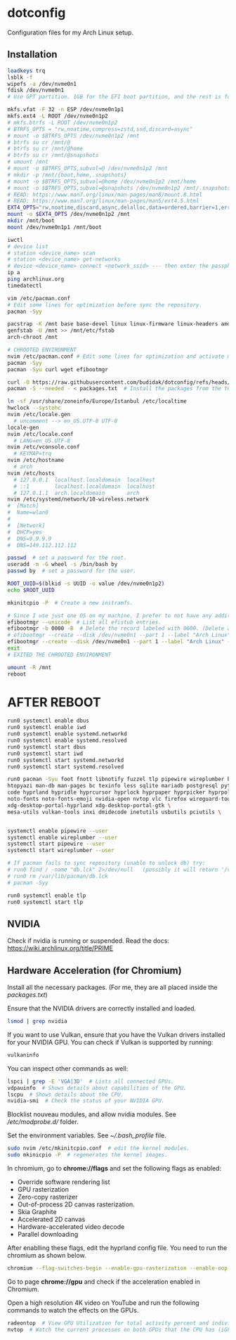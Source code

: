 # dotconfig
Configuration files for my Arch Linux setup.

## Installation

```bash
loadkeys trq
lsblk -f
wipefs -a /dev/nvme0n1
fdisk /dev/nvme0n1
# Use GPT partition. 1GB for the EFI boot partition, and the rest is for the Linux filesystem. (1 for EFI System, 20 for Linux Filesystem)

mkfs.vfat -F 32 -n ESP /dev/nvme0n1p1
mkfs.ext4 -L ROOT /dev/nvme0n1p2
# mkfs.btrfs -L ROOT /dev/nvme0n1p2
# BTRFS_OPTS = "rw,noatime,compress=zstd,ssd,discard=async"
# mount -o $BTRFS_OPTS /dev/nvme0n1p2 /mnt
# btrfs su cr /mnt/@
# btrfs su cr /mnt/@home
# btrfs su cr /mnt/@snapshots
# umount /mnt
# mount -o $BTRFS_OPTS,subvol=@ /dev/nvme0n1p2 /mnt
# mkdir -p /mnt/{boot,home,.snapshots}
# mount -o $BTRFS_OPTS,subvol=@home /dev/nvme0n1p2 /mnt/home
# mount -o $BTRFS_OPTS,subvol=@snapshots /dev/nvme0n1p2 /mnt/.snapshots
# READ: https://www.man7.org/linux/man-pages/man8/mount.8.html
# READ: https://www.man7.org/linux/man-pages/man5/ext4.5.html
EXT4_OPTS="rw,noatime,discard,async,delalloc,data=ordered,barrier=1,errors=remount-ro"
mount -o $EXT4_OPTS /dev/nvme0n1p2 /mnt
mkdir /mnt/boot
mount /dev/nvme0n1p1 /mnt/boot

iwctl
# device list
# station <device_name> scan
# station <device_name> get-networks
# device <device_name> connect <network_ssid> --- then enter the passphrase for the network.
ip a
ping archlinux.org
timedatectl

vim /etc/pacman.conf
# Edit some lines for optimization before sync the repository.
pacman -Syy

pacstrap -K /mnt base base-devel linux linux-firmware linux-headers amd-ucode polkit iwd neovim --assume-installed sudo
genfstab -U /mnt >> /mnt/etc/fstab
arch-chroot /mnt

# CHROOTED ENVIRONMENT
nvim /etc/pacman.conf # Edit some lines for optimization and activate multilib.
pacman -Syy
pacman -Syu curl wget efibootmgr

curl -O https://raw.githubusercontent.com/budidak/dotconfig/refs/heads/main/packages.txt  # Download the text file.
pacman -S --needed - < packages.txt  # Install the packages from the text file.

ln -sf /usr/share/zoneinfo/Europe/Istanbul /etc/localtime
hwclock --systohc
nvim /etc/locale.gen
  # uncomment --> en_US.UTF-8 UTF-8
locale-gen
nvim /etc/locale.conf
  # LANG=en_US.UTF-8
nvim /etc/vconsole.conf
  # KEYMAP=trq
nvim /etc/hostname
  # arch
nvim /etc/hosts
  # 127.0.0.1  localhost.localdomain  localhost
  # ::1        localhost.localdomain  localhost
  # 127.0.1.1  arch.localdomain       arch
nvim /etc/systemd/network/10-wireless.network
#  [Match]
#  Name=wlan0
#
#  [Network]
#  DHCP=yes
#  DNS=9.9.9.9
#  DNS=149.112.112.112

passwd  # set a password for the root.
useradd -m -G wheel -s /bin/bash by
passwd by  # set a password for the user.

ROOT_UUID=$(blkid -s UUID -o value /dev/nvme0n1p2)
echo $ROOT_UUID

mkinitcpio -P  # Create a new initramfs.

# Since I use just one OS on my machine, I prefer to not have any additional bootlader. With that reason I continue the installatation with EFI Boot stub.
efibootmgr --unicode  # List all efistub entries.
efibootmgr -b 0000 -B  # Delete the record labeled with 0000. (Delete all unneccessary entries)
# efibootmgr --create --disk /dev/nvme0n1 --part 1 --label "Arch Linux" --loader "\vmlinuz-linux" --unicode "root=UUID=$ROOT_UUID rw rootflags=subvol=@ loglevel=3 quiet initrd=\amd-ucode.img initrd=\initramfs-linux.img"
efibootmgr --create --disk /dev/nvme0n1 --part 1 --label "Arch Linux" --loader "\vmlinuz-linux" --unicode "root=UUID=$ROOT_UUID rw loglevel=3 quiet initrd=\amd-ucode.img initrd=\initramfs-linux.img"
exit
# EXITED THE CHROOTED ENVIRONMENT

umount -R /mnt
reboot
```

# AFTER REBOOT

```bash
run0 systemctl enable dbus
run0 systemctl enable iwd
run0 systemctl enable systemd.networkd
run0 systemctl enable systemd.resolved
run0 systemctl start dbus
run0 systemctl start iwd
run0 systemctl start systemd.networkd
run0 systemctl start systemd.resolved

run0 pacman -Syu foot fnott libnotify fuzzel tlp pipewire wireplumber brightnessctl slurp grim wl-clipboard tree \
htopyazi man-db man-pages bc texinfo less sqlite mariadb postgresql python python-pip nodejs npm yarn pnpm go git \
code hyprland hypridle hyprcursor hyprlock hyprpaper hyprpicker hyprpolkitagent hyprsunset hyprutils waybar \
noto-fonts noto-fonts-emoji nvidia-open nvtop vlc firefox wireguard-tools \
xdg-desktop-portal-hyprland xdg-desktop-portal-gtk \
mesa-utils vulkan-tools inxi dmidecode inetutils usbutils pciutils \


systemctl enable pipewire --user
systemctl enable wireplumber --user
systemctl start pipewire --user
systemctl start wireplumber --user

# If pacman fails to sync repository (unable to unlock db) try:
# run0 find / -name "db.lck" 2>/dev/null   (possibly it will return '/var/lib/pacman/db.lck'
# run0 rm /var/lib/pacman/db.lck
# pacman -Syy

run0 systemctl enable tlp
run0 systemctl start tlp
```

## NVIDIA

Check if nvidia is running or suspended. Read the docs: https://wiki.archlinux.org/title/PRIME

## Hardware Acceleration (for Chromium)

Install all the necessary packages. (For me, they are all placed inside the *packages.txt*)

Ensure that the NVIDIA drivers are correctly installed and loaded.
```bash
lsmod | grep nvidia
```

If you want to use Vulkan, ensure that you have the Vulkan drivers installed for your NVIDIA GPU. You can check if Vulkan is supported by running:
```bash
vulkaninfo
```

You can inspect other commands as well:
```bash
lspci | grep -E 'VGA|3D'  # Lists all connected GPUs.
vdpauinfo  # Shows details about capabilities of the GPU.
lscpu  # Shows details about the CPU.
nvidia-smi  # Check the status of your NVIDIA GPU. 
```

Blocklist nouveau modules, and allow nvidia modules. See */etc/modprobe.d/* folder.

Set the environment variables. See *~/.bash_profile* file.

```bash
sudo nvim /etc/mkinitcpio.conf  # edit the kernel modules.
sudo mkinicpio -P  # regenerates the kernel images.
```

In chromium, go to **chrome://flags** and set the following flags as enabled:
- Override software rendering list
- GPU rasterization
- Zero-copy rasterizer 
- Out-of-process 2D canvas rasterization.
- Skia Graphite
- Accelerated 2D canvas
- Hardware-accelerated video decode
- Parallel downloading

After enablling these flags, edit the hyprland config file. You need to run the chromium as shown below.

```bash
chromium --flag-switches-begin --enable-gpu-rasterization --enable-oop-rasterization --enable-zero-copy --ignore-gpu-blocklist --enable-gpu-early-init --enable-vulkan --enable-skia-graphite --enable-accelerated-2d-canvas --enable-accelerated-3d-canvas --enable-accelerated-video-decode --enable-gpu-compositing --enable-features=AcceleratedVideoDecodeLinuxGL,CanvasOopRasterization,ParallelDownloading --enable-logging=stderr --log-level=0
```

Go to page **chrome://gpu** and check if the acceleration enabled in Chromium.

Open a high resolution 4K video on YouTube and run the following commands to watch the effects on the GPUs.

```bash
radeontop  # View GPU Utilization for total activity percent and individual blocks. (for AMD cards)
nvtop  # Watch the current processes on both GPUs that the CPU has (iGPU) and the discrete GPU.
```
